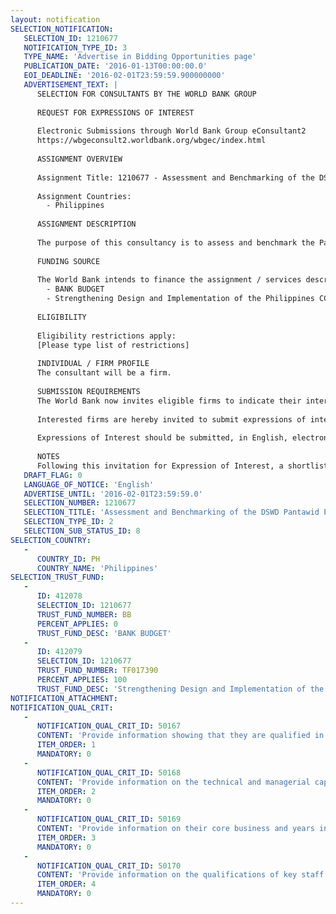 ```yaml
---
layout: notification
SELECTION_NOTIFICATION: 
   SELECTION_ID: 1210677
   NOTIFICATION_TYPE_ID: 3
   TYPE_NAME: 'Advertise in Bidding Opportunities page'
   PUBLICATION_DATE: '2016-01-13T00:00:00.0'
   EOI_DEADLINE: '2016-02-01T23:59:59.900000000'
   ADVERTISEMENT_TEXT: |
      SELECTION FOR CONSULTANTS BY THE WORLD BANK GROUP
      
      REQUEST FOR EXPRESSIONS OF INTEREST
      
      Electronic Submissions through World Bank Group eConsultant2
      https://wbgeconsult2.worldbank.org/wbgec/index.html
      
      ASSIGNMENT OVERVIEW
      
      Assignment Title: 1210677 - Assessment and Benchmarking of the DSWD Pantawid Pamilyang Pilipino Program Business Processes and Information Systems
      
      Assignment Countries:
        - Philippines
      
      ASSIGNMENT DESCRIPTION
      
      The purpose of this consultancy is to assess and benchmark the Pantawid Pamilyang Pilipino Program business processes and information systems in order to identify needs and areas for improvement that would make the program more efficient and responsive to the current and emerging requirements of program management, operations and service delivery.   The project will identify areas for improvement in the existing business processes and information systems taking into consideration the current and emerging requirements particularly the proposed shift from household to family beneficiaries, decentralization of transactions to the DSWD Field Offices and integration with the enterprise information management framework.   It centers in the main idea that ICT governance in the Department will be realized through the alignment of business processes and information systems.
      
      FUNDING SOURCE
      
      The World Bank intends to finance the assignment / services described below under the following trust fund(s):
        - BANK BUDGET
        - Strengthening Design and Implementation of the Philippines CCT Program
      
      ELIGIBILITY
      
      Eligibility restrictions apply:
      [Please type list of restrictions]
      
      INDIVIDUAL / FIRM PROFILE
      The consultant will be a firm. 
      
      SUBMISSION REQUIREMENTS
      The World Bank now invites eligible firms to indicate their interest in providing the services.  Interested firms must provide information indicating that they are qualified to perform the services (brochures, description of similar assignments, experience in similar conditions, availability of appropriate skills among staff, etc. for firms; CV and cover letter for individuals).  Please note that the total size of all attachments should be less than 5MB.  Consultants may associate to enhance their qualifications.
      
      Interested firms are hereby invited to submit expressions of interest.
      
      Expressions of Interest should be submitted, in English, electronically through World Bank Group eTendering (https://wbgeconsult2.worldbank.org/wbgec/index.html)
      
      NOTES
      Following this invitation for Expression of Interest, a shortlist of qualified firms will be formally invited to submit proposals.  Shortlisting and selection will be subject to the availability of funding.
   DRAFT_FLAG: 0
   LANGUAGE_OF_NOTICE: 'English'
   ADVERTISE_UNTIL: '2016-02-01T23:59:59.0'
   SELECTION_NUMBER: 1210677
   SELECTION_TITLE: 'Assessment and Benchmarking of the DSWD Pantawid Pamilyang Pilipino Program Business Processes and Information Systems'
   SELECTION_TYPE_ID: 2
   SELECTION_SUB_STATUS_ID: 8
SELECTION_COUNTRY: 
   - 
      COUNTRY_ID: PH
      COUNTRY_NAME: 'Philippines'
SELECTION_TRUST_FUND: 
   - 
      ID: 412078
      SELECTION_ID: 1210677
      TRUST_FUND_NUMBER: BB
      PERCENT_APPLIES: 0
      TRUST_FUND_DESC: 'BANK BUDGET'
   - 
      ID: 412079
      SELECTION_ID: 1210677
      TRUST_FUND_NUMBER: TF017390
      PERCENT_APPLIES: 100
      TRUST_FUND_DESC: 'Strengthening Design and Implementation of the Philippines CCT Program'
NOTIFICATION_ATTACHMENT: 
NOTIFICATION_QUAL_CRIT: 
   - 
      NOTIFICATION_QUAL_CRIT_ID: 50167
      CONTENT: 'Provide information showing that they are qualified in the field of the assignment.'
      ITEM_ORDER: 1
      MANDATORY: 0
   - 
      NOTIFICATION_QUAL_CRIT_ID: 50168
      CONTENT: 'Provide information on the technical and managerial capabilities of the firm.'
      ITEM_ORDER: 2
      MANDATORY: 0
   - 
      NOTIFICATION_QUAL_CRIT_ID: 50169
      CONTENT: 'Provide information on their core business and years in business.'
      ITEM_ORDER: 3
      MANDATORY: 0
   - 
      NOTIFICATION_QUAL_CRIT_ID: 50170
      CONTENT: 'Provide information on the qualifications of key staff.'
      ITEM_ORDER: 4
      MANDATORY: 0
---
```


